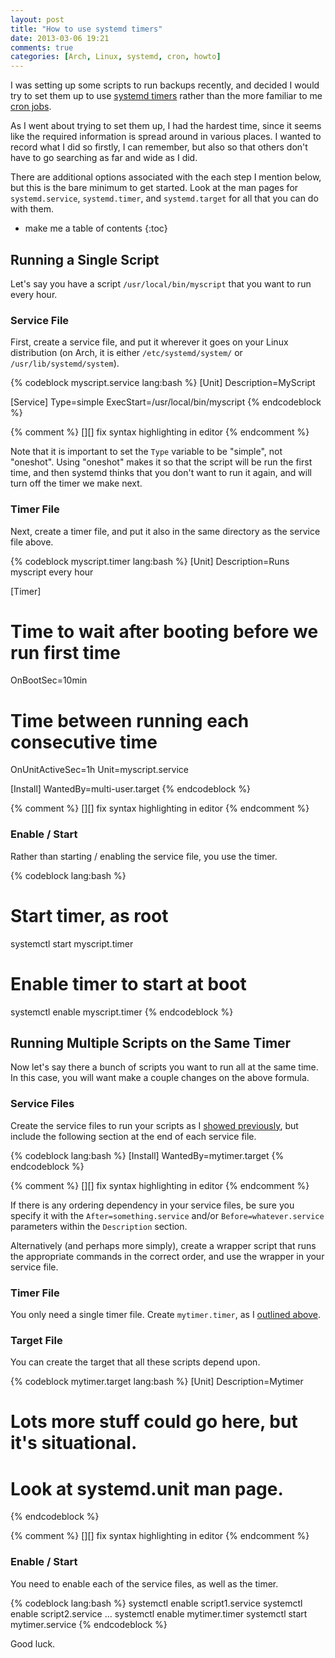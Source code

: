 ```yaml
---
layout: post
title: "How to use systemd timers"
date: 2013-03-06 19:21
comments: true
categories: [Arch, Linux, systemd, cron, howto]
---
```


I was setting up some scripts to run backups recently, and decided I would try
to set them up to use [systemd timers][] rather than the more familiar to me
[cron jobs][].

[systemd timers]:https://fedoraproject.org/wiki/User:Johannbg/QA/Systemd/Systemd.timer
[cron jobs]:https://en.wikipedia.org/wiki/Cron

As I went about trying to set them up, I had the hardest time, since it seems
like the required information is spread around in various places.  I wanted to
record what I did so firstly, I can remember, but also so that others don't
have to go searching as far and wide as I did.

There are additional options associated with the each step I mention below, but
this is the bare minimum to get started.  Look at the man pages for
`systemd.service`, `systemd.timer`, and `systemd.target` for all that you can
do with them.

* make me a table of contents
{:toc}

## Running a Single Script ##

Let's say you have a script `/usr/local/bin/myscript` that you want to run
every hour.

### Service File ###

First, create a service file, and put it wherever it goes on your Linux distribution (on Arch, it is either `/etc/systemd/system/` or `/usr/lib/systemd/system`).

{% codeblock myscript.service lang:bash %}
[Unit]
Description=MyScript

[Service]
Type=simple
ExecStart=/usr/local/bin/myscript
{% endcodeblock %}

{% comment %}
[][] fix syntax highlighting in editor
{% endcomment %}

Note that it is important to set the `Type` variable to be "simple", not
"oneshot".  Using "oneshot" makes it so that the script will be run the first
time, and then systemd thinks that you don't want to run it again, and will
turn off the timer we make next.

### Timer File ###

Next, create a timer file, and put it also in the same directory as the service file above.

{% codeblock myscript.timer lang:bash %}
[Unit]
Description=Runs myscript every hour

[Timer]
# Time to wait after booting before we run first time
OnBootSec=10min
# Time between running each consecutive time
OnUnitActiveSec=1h
Unit=myscript.service

[Install]
WantedBy=multi-user.target
{% endcodeblock %}

{% comment %}
[][] fix syntax highlighting in editor
{% endcomment %}

### Enable / Start ###

Rather than starting / enabling the service file, you use the timer.

{% codeblock lang:bash %}
# Start timer, as root
systemctl start myscript.timer
# Enable timer to start at boot
systemctl enable myscript.timer
{% endcodeblock %}

## Running Multiple Scripts on the Same Timer ##

Now let's say there a bunch of scripts you want to run all at the same time.
In this case, you will want make a couple changes on the above formula.

### Service Files ###

Create the service files to run your scripts as I [showed previously](#service-file),
but include the following section at the end of each service file.

{% codeblock lang:bash %}
[Install]
WantedBy=mytimer.target
{% endcodeblock %}

{% comment %}
[][] fix syntax highlighting in editor
{% endcomment %}

If there is any ordering dependency in your service files, be sure you specify
it with the `After=something.service` and/or `Before=whatever.service`
parameters within the `Description` section.

Alternatively (and perhaps more simply), create a wrapper script that runs the
appropriate commands in the correct order, and use the wrapper in your service
file.

### Timer File ###

You only need a single timer file.  Create `mytimer.timer`, as I 
[outlined above](#timer-file-1).

### Target File ###

You can create the target that all these scripts depend upon.

{% codeblock mytimer.target lang:bash %}
[Unit]
Description=Mytimer
# Lots more stuff could go here, but it's situational.
# Look at systemd.unit man page.
{% endcodeblock %}

{% comment %}
[][] fix syntax highlighting in editor
{% endcomment %}

### Enable / Start ###

You need to enable each of the service files, as well as the timer.

{% codeblock lang:bash %}
systemctl enable script1.service
systemctl enable script2.service
...
systemctl enable mytimer.timer
systemctl start mytimer.service
{% endcodeblock %}

Good luck.
